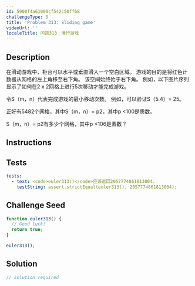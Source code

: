 ```yaml
---
id: 5900f4a61000cf542c50ffb8
challengeType: 5
title: 'Problem 313: Sliding game'
videoUrl: ''
localeTitle: 问题313：滑行游戏
---
```


## Description
<section id="description">
在滑动游戏中，柜台可以水平或垂直滑入一个空白区域。 游戏的目的是将红色计数器从网格的左上角移至右下角。 该空间始终始于右下角。 例如，以下图片序列显示了如何在2 x 2网格上进行5次移动才能完成游戏。



令S（m，n）代表完成游戏的最小移动次数。 例如，可以验证S（5.4）= 25。



正好有5482个网格，其中S（m，n）= p2，其中p <100是质数。

S（m，n）= p2有多少个网格，其中p <106是素数？
</section>

## Instructions
<section id="instructions">
</section>

## Tests
<section id='tests'>

```yml
tests:
  - text: <code>euler313()</code>应该返回2057774861813004。
    testString: assert.strictEqual(euler313(), 2057774861813004);

```

</section>

## Challenge Seed
<section id='challengeSeed'>

<div id='js-seed'>

```js
function euler313() {
  // Good luck!
  return true;
}

euler313();

```

</div>



</section>

## Solution
<section id='solution'>

```js
// solution required
```
</section>
